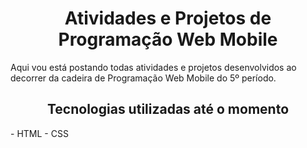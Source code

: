 <h1 align="center">Atividades e Projetos de Programação Web Mobile</h1>

<p>Aqui vou está postando todas atividades e projetos desenvolvidos ao decorrer da cadeira de Programação Web Mobile do 5º período.</p>

<h2 align="center">Tecnologias utilizadas até o momento</h3>
- HTML
- CSS
